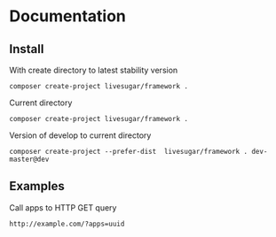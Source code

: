 # Documentation

## Install

With create directory to latest stability version 
```
composer create-project livesugar/framework .
```

Current directory
```
composer create-project livesugar/framework .
```

Version of develop to current directory
```
composer create-project --prefer-dist  livesugar/framework . dev-master@dev
```

## Examples

Call apps to HTTP GET query

```
http://example.com/?apps=uuid
```
